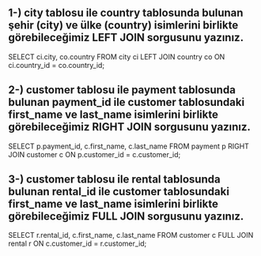 ## 1-) city tablosu ile country tablosunda bulunan şehir (city) ve ülke (country) isimlerini birlikte görebileceğimiz LEFT JOIN sorgusunu yazınız.
SELECT ci.city, co.country FROM city ci LEFT JOIN country co ON ci.country_id = co.country_id;
## 2-) customer tablosu ile payment tablosunda bulunan payment_id ile customer tablosundaki first_name ve last_name isimlerini birlikte görebileceğimiz RIGHT JOIN sorgusunu yazınız.
SELECT p.payment_id, c.first_name, c.last_name FROM payment p RIGHT JOIN customer c ON p.customer_id = c.customer_id; 
## 3-) customer tablosu ile rental tablosunda bulunan rental_id ile customer tablosundaki first_name ve last_name isimlerini birlikte görebileceğimiz FULL JOIN sorgusunu yazınız.
SELECT r.rental_id, c.first_name, c.last_name FROM customer c FULL JOIN rental r ON c.customer_id = r.customer_id;